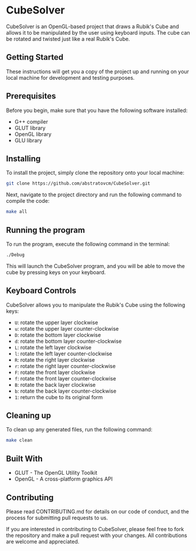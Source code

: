 # CubeSolver

CubeSolver is an OpenGL-based project that draws a Rubik's Cube and allows it to be manipulated by the user using keyboard inputs. The cube can be rotated and twisted just like a real Rubik's Cube.

## Getting Started
These instructions will get you a copy of the project up and running on your local machine for development and testing purposes.

## Prerequisites
Before you begin, make sure that you have the following software installed:

- G++ compiler
- GLUT library
- OpenGL library
- GLU library

## Installing
To install the project, simply clone the repository onto your local machine:

```bash
git clone https://github.com/abstratovcm/CubeSolver.git
```
Next, navigate to the project directory and run the following command to compile the code:

```bash
make all
```
## Running the program
To run the program, execute the following command in the terminal:

```bash
./Debug
```
This will launch the CubeSolver program, and you will be able to move the cube by pressing keys on your keyboard.

## Keyboard Controls
CubeSolver allows you to manipulate the Rubik's Cube using the following keys:

- `U`: rotate the upper layer clockwise
- `u`: rotate the upper layer counter-clockwise
- `D`: rotate the bottom layer clockwise
- `d`: rotate the bottom layer counter-clockwise
- `L`: rotate the left layer clockwise
- `l`: rotate the left layer counter-clockwise
- `R`: rotate the right layer clockwise
- `r`: rotate the right layer counter-clockwise
- `F`: rotate the front layer clockwise
- `f`: rotate the front layer counter-clockwise
- `B`: rotate the back layer clockwise
- `b`: rotate the back layer counter-clockwise
- `1`: return the cube to its original form

## Cleaning up
To clean up any generated files, run the following command:

```bash
make clean
```
## Built With
- GLUT - The OpenGL Utility Toolkit
- OpenGL - A cross-platform graphics API
## Contributing
Please read CONTRIBUTING.md for details on our code of conduct, and the process for submitting pull requests to us.

If you are interested in contributing to CubeSolver, please feel free to fork the repository and make a pull request with your changes. All contributions are welcome and appreciated.

